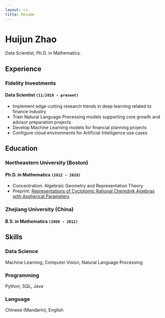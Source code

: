 ```yaml
---
layout: cv
title: Resume
---
```

# Huijun Zhao
Data Scientist, Ph.D. in Mathematics.

## Experience
### Fidelity Investments
#### Data Scientist  `(11/2018 - present)`
- Implement edge-cutting research trends in deep learning related to finance industry
- Train Natural Language Processing models supporting core growth and advisor preparation projects
- Develop Machine Learning models for financial planning projects
- Configure cloud environments for Artificial Intelligence use cases

## Education
### Northeastern University (Boston)
#### Ph.D. in Mathematics `(2012 - 2018)`

- Concentration: Algebraic Geometry and Representation Theory
- Preprint: [Representations of Cyclotomic Rational Cherednik Algebras with Aspherical Parameters](https://arxiv.org/abs/1809.06724)

### Zhejiang University (China)

#### B.S. in Mathematics `(2008 - 2012)`

## Skills

### Data Science
Machine Learning, Computer Vision, Natural Language Processing
### Programming
Python, SQL, Java
### Language
Chinese (Mandarin), English

<!-- ### Footer

Last updated: Nov 2019 -->